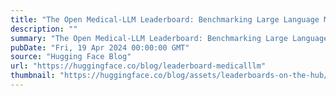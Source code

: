 ```yaml
---
title: "The Open Medical-LLM Leaderboard: Benchmarking Large Language Models in Healthcare"
description: ""
summary: "The Open Medical-LLM Leaderboard: Benchmarking Large Language Models in Healthcare Over the years, L..."
pubDate: "Fri, 19 Apr 2024 00:00:00 GMT"
source: "Hugging Face Blog"
url: "https://huggingface.co/blog/leaderboard-medicalllm"
thumbnail: "https://huggingface.co/blog/assets/leaderboards-on-the-hub/thumbnail_medicalllm.png"
---
```


